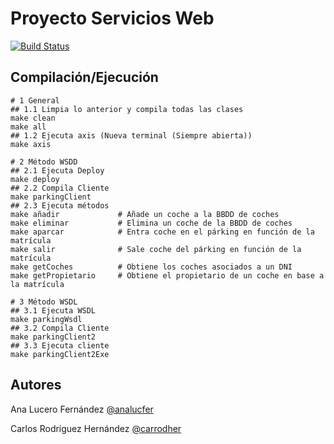 # Proyecto Servicios Web
[![Build Status](https://travis-ci.org/carrodher/SDSW.svg?branch=master)](https://travis-ci.org/carrodher/SDSW)

## Compilación/Ejecución
```shell
# 1 General
## 1.1 Limpia lo anterior y compila todas las clases
make clean
make all
## 1.2 Ejecuta axis (Nueva terminal (Siempre abierta))
make axis

# 2 Método WSDD
## 2.1 Ejecuta Deploy
make deploy
## 2.2 Compila Cliente
make parkingClient
## 2.3 Ejecuta métodos
make añadir				# Añade un coche a la BBDD de coches
make eliminar			# Elimina un coche de la BBDD de coches
make aparcar			# Entra coche en el párking en función de la matrícula
make salir				# Sale coche del párking en función de la matrícula
make getCoches			# Obtiene los coches asociados a un DNI
make getPropietario		# Obtiene el propietario de un coche en base a la matrícula

# 3 Método WSDL
## 3.1 Ejecuta WSDL
make parkingWsdl
## 3.2 Compila Cliente
make parkingClient2
## 3.3 Ejecuta cliente
make parkingClient2Exe
```

## Autores
Ana Lucero Fernández [@analucfer](https://github.com/analucfer "Ana")

Carlos Rodríguez Hernández [@carrodher](https://github.com/carrodher "Carlos")
